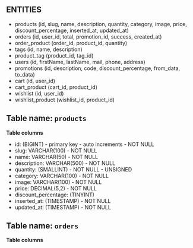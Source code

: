 ## ENTITIES
- products (id, slug, name, description, quantity, category, image, price, discount_percentage, inserted_at, updated_at)
- orders (id, user_id, total, promotion_id, success, created_at)
- order_product (order_id, product_id, quantity)
- tags (id, name, description)
- product_tag (product_id, tag_id)
- users (id, firstName, lastName, mail, phone, address)
- promotions (id, description, code, discount_percentage, from_data, to_data)
- cart (id, user_id)
- cart_product (cart_id, product_id)
- wishlist (id, user_id)
- wishlist_product (wishlist_id, product_id)

## Table name: `products`
**Table columns**
- id: (BIGINT) - primary key - auto increments - NOT NULL
- slug: VARCHAR(100) - NOT NULL
- name: VARCHAR(50) - NOT NULL
- description: VARCHAR(500) - NOT NULL
- quantity: (SMALLINT) - NOT NULL - UNSIGNED
- category: VARCHAR(100) - NOT NULL
- image: VARCHAR(100) - NOT NULL
- price: DECIMAL(5,2) - NOT NULL
- discount_percentage: (TINYINT)
- inserted_at: (TIMESTAMP) - NOT NULL
- updated_at: (TIMESTAMP) - NOT NULL

## Table name: `orders`
**Table columns**
